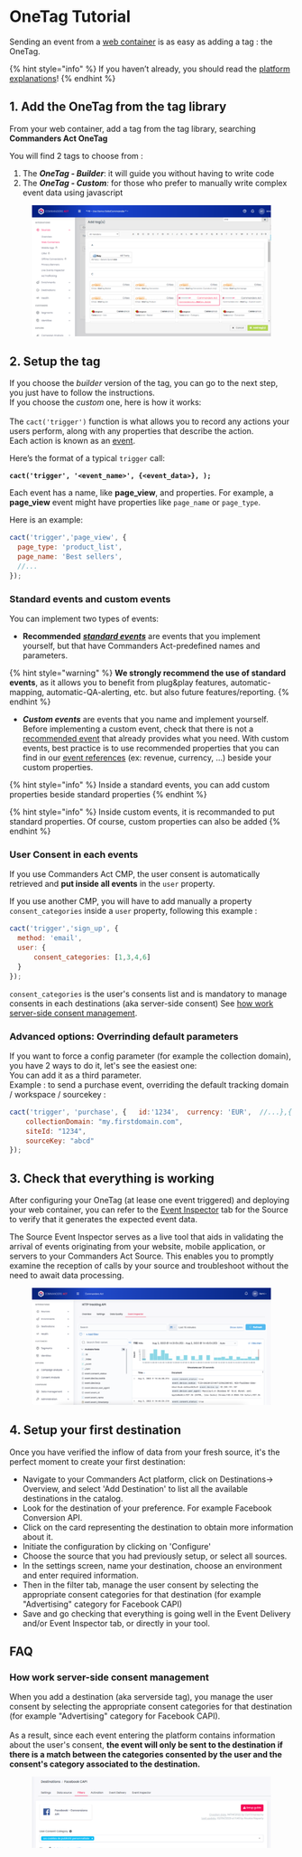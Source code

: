 # OneTag Tutorial

Sending an event from a [web container](../../features/sources/sources-catalog/web/containers/) is as easy as adding a tag : the OneTag.

{% hint style="info" %}
If you haven’t already, you should read the [platform explanations](../concepts/)!
{% endhint %}

## 1. Add the OneTag from the tag library

From your web container, add a tag from the tag library, searching **Commanders Act OneTag**

You will find 2 tags to choose from :&#x20;

1. The _**OneTag - Builder**_: it will guide you without having to write code
2. The _**OneTag - Custom**:_ for those who prefer to manually write complex event data using javascript

<figure><img src="../../.gitbook/assets/image (1).png" alt=""><figcaption></figcaption></figure>

## 2. Setup the tag

If you choose the _builder_ version of the tag, you can go to the next step, you just have to follow the instructions.\
If you choose the _custom_ one, here is how it works:\
\
The `cact('trigger')` function is what allows you to record any actions your users perform, along with any properties that describe the action.\
Each action is known as an [event](../concepts/#event).

Here’s the format of a typical `trigger` call:

<pre class="language-javascript"><code class="lang-javascript"><strong>cact('trigger', '&#x3C;event_name>', {&#x3C;event_data>}, );
</strong></code></pre>

Each event has a name, like **page\_view**, and properties. For example, a **page\_view** event might have properties like `page_name` or `page_type`.

Here is an example:

```javascript
cact('trigger','page_view', {
  page_type: 'product_list',
  page_name: 'Best sellers', 
  //...
});
```

### Standard events and custom events

You can implement two types of events:

* **Recommended** [_**standard events**_](../../developers/tracking/events-reference/) are events that you implement yourself, but that have Commanders Act-predefined names and parameters.

{% hint style="warning" %}
**We strongly recommend the use of standard events**, as it allows you to benefit from plug\&play features, automatic-mapping, automatic-QA-alerting, etc. but also future features/reporting.
{% endhint %}

* _**Custom events**_ are events that you name and implement yourself. Before implementing a custom event, check that there is not a [recommended event](../../developers/tracking/events-reference/) that already provides what you need. With custom events, best practice is to use recommended properties that you can find in our [event references](../../developers/tracking/events-reference/) (ex: revenue, currency, ...) beside your custom properties.

{% hint style="info" %}
Inside a standard events, you can add custom properties beside standard properties
{% endhint %}

{% hint style="info" %}
Inside custom events, it is recommanded to put standard properties. Of course, custom properties can also be added
{% endhint %}

### User Consent in each events

If you use Commanders Act CMP, the user consent is automatically retrieved and **put inside all events** in the `user` property.

If you use another CMP, you will have to add manually a property `consent_categories` inside a `user` property, following this example :&#x20;

```javascript
cact('trigger','sign_up', {
  method: 'email', 
  user: {
      consent_categories: [1,3,4,6]
  }
});
```

`consent_categories` is the user's consents list and is mandatory to manage consents in each destinations (aka server-side consent) See [how work server-side consent management](onetag-tutorial.md#how-work-server-side-consent-management).

### Advanced options: Overrinding default parameters

If you want to force a config parameter (for example the collection domain), you have 2 ways to do it, let's see the easiest one: \
You can add it as a third parameter.\
Example : to send a purchase event, overriding the default tracking domain / workspace / sourcekey :

```javascript
cact('trigger', 'purchase', {   id:'1234',  currency: 'EUR',  //...},{
    collectionDomain: "my.firstdomain.com",
    siteId: "1234", 
    sourceKey: "abcd"
});
```

## 3. Check that everything is working

After configuring your OneTag (at lease one event triggered) and deploying your web container, you can refer to the [Event Inspector](../../features/sources/live-event-inspector.md) tab for the Source to verify that it generates the expected event data.

The Source Event Inspector serves as a live tool that aids in validating the arrival of events originating from your website, mobile application, or servers to your Commanders Act Source. This enables you to promptly examine the reception of calls by your source and troubleshoot without the need to await data processing.

<figure><img src="../../.gitbook/assets/image (1) (1).png" alt="" width="563"><figcaption></figcaption></figure>

## 4. Setup your first destination

Once you have verified the inflow of data from your fresh source, it's the perfect moment to create your first destination:

* Navigate to your Commanders Act platform, click on Destinations-> Overview, and select 'Add Destination' to list all the available destinations in the catalog.
* Look for the destination of your preference. For example Facebook Conversion API.
* Click on the card representing the destination to obtain more information about it.
* Initiate the configuration by clicking on 'Configure'
* Choose the source that you had previously setup, or select all sources.
* In the settings screen, name your destination, choose an environment and enter required information.
* Then in the filter tab, manage the user consent by selecting the appropriate consent categories for that destination (for example "Advertising" category for Facebook CAPI)
* Save and go checking that everything is going well in the Event Delivery and/or Event Inspector tab, or directly in your tool.

## FAQ

### How work server-side consent management

When you add a destination (aka serverside tag), you manage the user consent by selecting the appropriate consent categories for that destination (for example "Advertising" category for Facebook CAPI). \
\
As a result, since each event entering the platform contains information about the user's consent, **the event will only be sent to the destination if there is a match between the categories consented by the user and the consent's category associated to the destination.**

<figure><img src="../../.gitbook/assets/image.png" alt=""><figcaption></figcaption></figure>

